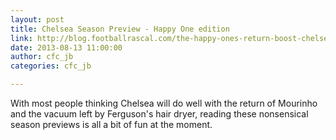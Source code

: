 ```yaml
---
layout: post
title: Chelsea Season Preview - Happy One edition
link: http://blog.footballrascal.com/the-happy-ones-return-boost-chelseas-hopes/
date: 2013-08-13 11:00:00
author: cfc_jb
categories: cfc_jb

---
```


With most people thinking Chelsea will do well with the return of Mourinho and the vacuum left by Ferguson's hair dryer, reading these nonsensical season previews is all a bit of fun at the moment.
